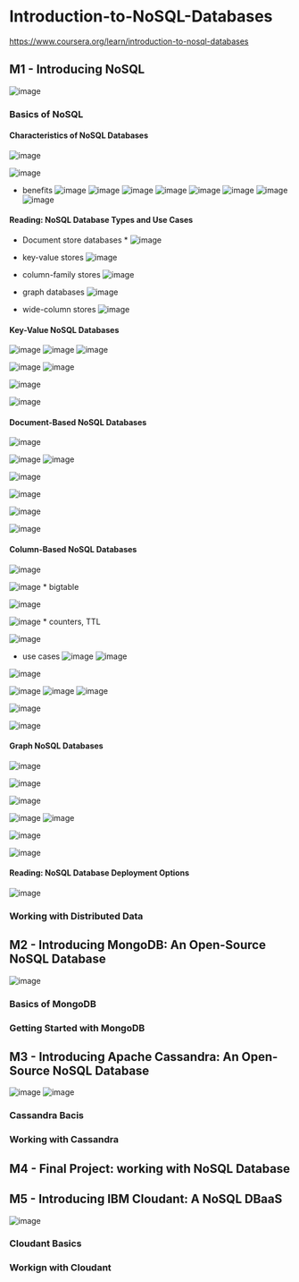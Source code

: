 # Introduction-to-NoSQL-Databases
https://www.coursera.org/learn/introduction-to-nosql-databases

## M1 - Introducing NoSQL
![image](https://github.com/user-attachments/assets/bbdc13e7-8af8-4e81-bab5-b0a47bf8850a)

### Basics of NoSQL
#### Characteristics of NoSQL Databases
![image](https://github.com/user-attachments/assets/d4475ecd-4a81-4c55-972a-2f80e8c374c8)

![image](https://github.com/user-attachments/assets/a2c3bda6-f430-4013-92b0-b93a9a4e53af)

- benefits
![image](https://github.com/user-attachments/assets/6d0bf404-a712-4c87-8b7c-27ca920413b4)
![image](https://github.com/user-attachments/assets/6923c9c3-de08-4d98-8608-c56c7546b179)
![image](https://github.com/user-attachments/assets/8a5bf569-5893-4587-8969-cef3fbfc05b6)
![image](https://github.com/user-attachments/assets/fd3efb6a-8db9-406d-82c3-ca2262ebb281)
![image](https://github.com/user-attachments/assets/31c277f9-96c4-4f1c-bb37-f633a0f94909)
![image](https://github.com/user-attachments/assets/b18a09c8-b0ec-4055-8adb-c7e3b0f05b52)
![image](https://github.com/user-attachments/assets/8be22065-8e64-4ee6-af0b-549f2ac4256d)
![image](https://github.com/user-attachments/assets/e4f87256-9e13-4504-a2ed-03e532813a09)

#### Reading: NoSQL Database Types and Use Cases
- Document store databases *
  ![image](https://github.com/user-attachments/assets/b9ed5dc8-15c2-4348-af37-a77636451d46)

- key-value stores
  ![image](https://github.com/user-attachments/assets/a7d356b3-b10a-46ad-9f5e-88413533a429)
  
- column-family stores
![image](https://github.com/user-attachments/assets/896ee864-dc47-45bf-b0f7-fc4e59bc0d35)

- graph databases
  ![image](https://github.com/user-attachments/assets/ed1b69b6-ca94-4170-b8b5-49279b3c6432)
- wide-column stores
  ![image](https://github.com/user-attachments/assets/4d489d65-dda2-43c1-a80a-28eac571fdea)


#### Key-Value NoSQL Databases
![image](https://github.com/user-attachments/assets/fb4864be-77b3-42d8-ba69-af1c3ab5461d)
![image](https://github.com/user-attachments/assets/c5a002a0-3997-498a-8035-78f6a0c0da15)
![image](https://github.com/user-attachments/assets/039bc563-1cb7-4cb1-8c39-3c34084bdd70)

![image](https://github.com/user-attachments/assets/802f7551-1ebe-4103-831f-13a5e2efe891)
![image](https://github.com/user-attachments/assets/e416f415-2840-4aa8-93b7-a63eb699f6b4)

![image](https://github.com/user-attachments/assets/52801861-c74b-4f2f-a175-ce214167af04)

![image](https://github.com/user-attachments/assets/4bde9f5e-f064-441d-8a77-755d763cba13)

#### Document-Based NoSQL Databases
![image](https://github.com/user-attachments/assets/fadbd8ce-236e-4160-a13f-af2af95d905d)

![image](https://github.com/user-attachments/assets/d6c88cf9-a1e2-4da8-b518-0822f85298a6)
![image](https://github.com/user-attachments/assets/5abe275b-a257-4a47-b6c2-9192e540a914)

![image](https://github.com/user-attachments/assets/f173bee5-569a-4402-b099-22ee1d3bf5e8)

![image](https://github.com/user-attachments/assets/35c3222a-dcde-44a7-a265-e438b3e86159)

![image](https://github.com/user-attachments/assets/9292f50c-f9f3-46b6-855f-fe16f5644cd3)

![image](https://github.com/user-attachments/assets/c5878022-4796-45d7-898e-2a0998e35d2c)

#### Column-Based NoSQL Databases
![image](https://github.com/user-attachments/assets/97de62a1-66c5-4c13-96c0-41c3245fb21f)

![image](https://github.com/user-attachments/assets/26b7dd16-cc32-471d-92b3-0bf7f3edc416) * bigtable

![image](https://github.com/user-attachments/assets/1b8ed7f0-e04c-4e65-838c-b7b71540c598)

![image](https://github.com/user-attachments/assets/5da4b290-6976-4f7e-a257-9047de996f1d) * counters, TTL

![image](https://github.com/user-attachments/assets/69f6240e-0feb-43e0-bb90-5a11bcfd8a15)

- use cases
  ![image](https://github.com/user-attachments/assets/960777bb-72af-4d2f-876f-f86962fed8fd)
![image](https://github.com/user-attachments/assets/eec9befe-6e4c-47db-8664-814557e65306)

![image](https://github.com/user-attachments/assets/f16e3427-5b6f-4154-af8e-432dee67e138)

![image](https://github.com/user-attachments/assets/5ad55e10-bcae-45b1-bea4-b8b6fe5cc891)
![image](https://github.com/user-attachments/assets/cd4004da-6341-40bc-8b0d-c590d4329a60)
![image](https://github.com/user-attachments/assets/561afbda-5e91-4393-ad8e-1d392f5ce98d)

![image](https://github.com/user-attachments/assets/8e61dc1e-b2eb-4534-a264-6e515d16ed15)

![image](https://github.com/user-attachments/assets/7c88463a-0189-4a04-9667-162eb6775c6c)


#### Graph NoSQL Databases
![image](https://github.com/user-attachments/assets/7f67f7dc-cdd9-45a9-8a62-d65f581d5e69)

![image](https://github.com/user-attachments/assets/a46c485a-f9c8-4cc9-9f95-67f0575bf79b)

![image](https://github.com/user-attachments/assets/01716bbd-dcc5-4c97-b4a2-18e7b7c5567b)

![image](https://github.com/user-attachments/assets/723a9495-063b-4bb8-b0d7-9135e38308a3)
![image](https://github.com/user-attachments/assets/2ec058d2-2106-4963-90d0-9e83ffcfb962)

![image](https://github.com/user-attachments/assets/19185ed2-a520-477e-9ce7-0f7ee00c6de7)

![image](https://github.com/user-attachments/assets/67294dc1-dac7-48c5-9495-1523c2620808)


#### Reading: NoSQL Database Deployment Options
![image](https://github.com/user-attachments/assets/2cb53dd1-c760-440a-86d2-cf8f78748720)










### Working with Distributed Data

## M2 - Introducing MongoDB: An Open-Source NoSQL Database
![image](https://github.com/user-attachments/assets/035aa882-d914-4dda-944b-6a2a41f1155b)

### Basics of MongoDB
### Getting Started with MongoDB


## M3 - Introducing Apache Cassandra: An Open-Source NoSQL Database
![image](https://github.com/user-attachments/assets/5cf08fa4-db0f-42e3-9db1-77cdf990d619)
![image](https://github.com/user-attachments/assets/11b3b18e-338e-4a48-ae5b-d04e75711c40)


### Cassandra Bacis 
### Working with Cassandra

## M4 - Final Project: working with NoSQL Database


## M5 - Introducing IBM Cloudant: A NoSQL DBaaS
![image](https://github.com/user-attachments/assets/9ac4456f-4fae-4884-a3fe-957c1287eaf0)

### Cloudant Basics

### Workign with Cloudant
